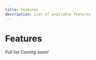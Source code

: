 ```yaml
---
title: Features
description: List of available features 
---
```


# Features 
_Full list Coming soon!_

